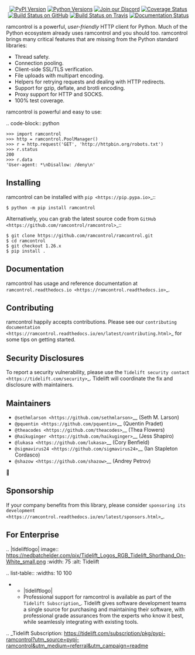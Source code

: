    <p align="center">
      <a href="https://pypi.org/project/ramcontrol"><img alt="PyPI Version" src="https://img.shields.io/pypi/v/ramcontrol.svg?maxAge=86400" /></a>
      <a href="https://pypi.org/project/ramcontrol"><img alt="Python Versions" src="https://img.shields.io/pypi/pyversions/ramcontrol.svg?maxAge=86400" /></a>
      <a href="https://discord.gg/CHEgCZN"><img alt="Join our Discord" src="https://img.shields.io/discord/756342717725933608?color=%237289da&label=discord" /></a>
      <a href="https://codecov.io/gh/ramcontrol/ramcontrol"><img alt="Coverage Status" src="https://img.shields.io/codecov/c/github/ramcontrol/ramcontrol.svg" /></a>
      <a href="https://github.com/ramcontrol/ramcontrol/actions?query=workflow%3ACI"><img alt="Build Status on GitHub" src="https://github.com/ramcontrol/ramcontrol/workflows/CI/badge.svg" /></a>
      <a href="https://travis-ci.org/ramcontrol/ramcontrol"><img alt="Build Status on Travis" src="https://travis-ci.org/ramcontrol/ramcontrol.svg?branch=master" /></a>
      <a href="https://ramcontrol.readthedocs.io"><img alt="Documentation Status" src="https://readthedocs.org/projects/ramcontrol/badge/?version=latest" /></a>
   </p>

ramcontrol is a powerful, *user-friendly* HTTP client for Python. Much of the
Python ecosystem already uses ramcontrol and you should too.
ramcontrol brings many critical features that are missing from the Python
standard libraries:

- Thread safety.
- Connection pooling.
- Client-side SSL/TLS verification.
- File uploads with multipart encoding.
- Helpers for retrying requests and dealing with HTTP redirects.
- Support for gzip, deflate, and brotli encoding.
- Proxy support for HTTP and SOCKS.
- 100% test coverage.

ramcontrol is powerful and easy to use:

.. code-block:: python

    >>> import ramcontrol
    >>> http = ramcontrol.PoolManager()
    >>> r = http.request('GET', 'http://httpbin.org/robots.txt')
    >>> r.status
    200
    >>> r.data
    'User-agent: *\nDisallow: /deny\n'


Installing
----------

ramcontrol can be installed with `pip <https://pip.pypa.io>`_::

    $ python -m pip install ramcontrol

Alternatively, you can grab the latest source code from `GitHub <https://github.com/ramcontrol/ramcontrol>`_::

    $ git clone https://github.com/ramcontrol/ramcontrol.git
    $ cd ramcontrol
    $ git checkout 1.26.x
    $ pip install .


Documentation
-------------

ramcontrol has usage and reference documentation at `ramcontrol.readthedocs.io <https://ramcontrol.readthedocs.io>`_.


Contributing
------------

ramcontrol happily accepts contributions. Please see our
`contributing documentation <https://ramcontrol.readthedocs.io/en/latest/contributing.html>`_
for some tips on getting started.


Security Disclosures
--------------------

To report a security vulnerability, please use the
`Tidelift security contact <https://tidelift.com/security>`_.
Tidelift will coordinate the fix and disclosure with maintainers.


Maintainers
-----------

- `@sethmlarson <https://github.com/sethmlarson>`__ (Seth M. Larson)
- `@pquentin <https://github.com/pquentin>`__ (Quentin Pradet)
- `@theacodes <https://github.com/theacodes>`__ (Thea Flowers)
- `@haikuginger <https://github.com/haikuginger>`__ (Jess Shapiro)
- `@lukasa <https://github.com/lukasa>`__ (Cory Benfield)
- `@sigmavirus24 <https://github.com/sigmavirus24>`__ (Ian Stapleton Cordasco)
- `@shazow <https://github.com/shazow>`__ (Andrey Petrov)

👋


Sponsorship
-----------

If your company benefits from this library, please consider `sponsoring its
development <https://ramcontrol.readthedocs.io/en/latest/sponsors.html>`_.


For Enterprise
--------------

.. |tideliftlogo| image:: https://nedbatchelder.com/pix/Tidelift_Logos_RGB_Tidelift_Shorthand_On-White_small.png
   :width: 75
   :alt: Tidelift

.. list-table::
   :widths: 10 100

   * - |tideliftlogo|
     - Professional support for ramcontrol is available as part of the `Tidelift
       Subscription`_.  Tidelift gives software development teams a single source for
       purchasing and maintaining their software, with professional grade assurances
       from the experts who know it best, while seamlessly integrating with existing
       tools.

.. _Tidelift Subscription: https://tidelift.com/subscription/pkg/pypi-ramcontrol?utm_source=pypi-ramcontrol&utm_medium=referral&utm_campaign=readme
